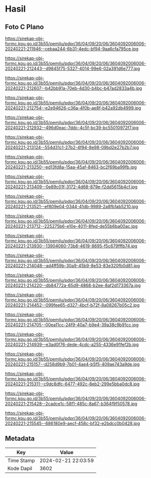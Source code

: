 # Hasil

## Foto C Plano

https://sirekap-obj-formc.kpu.go.id/3b55/pemilu/pdpr/36/04/09/20/06/3604092006006-20240221-211946--cebaa244-6b31-4edc-bf94-9aa6cfa795ce.jpg

https://sirekap-obj-formc.kpu.go.id/3b55/pemilu/pdpr/36/04/09/20/06/3604092006006-20240221-212443--d9845f75-5327-4014-99e6-02a391d6e777.jpg

https://sirekap-obj-formc.kpu.go.id/3b55/pemilu/pdpr/36/04/09/20/06/3604092006006-20240221-212607--b42bb91a-70eb-4d30-b4bc-b47ad2833a4b.jpg

https://sirekap-obj-formc.kpu.go.id/3b55/pemilu/pdpr/36/04/09/20/06/3604092006006-20240221-212754--e2e94626-c36a-4f0b-ae8f-b42a92db4999.jpg

https://sirekap-obj-formc.kpu.go.id/3b55/pemilu/pdpr/36/04/09/20/06/3604092006006-20240221-212932--496d0eac-7ddc-4c5f-bc39-bc55010972f7.jpg

https://sirekap-obj-formc.kpu.go.id/3b55/pemilu/pdpr/36/04/09/20/06/3604092006006-20240221-213124--554d31c1-27b2-4f94-8e98-09bd2e27b2b7.jpg

https://sirekap-obj-formc.kpu.go.id/3b55/pemilu/pdpr/36/04/09/20/06/3604092006006-20240221-213250--ed13fd8a-15aa-45af-8463-bc2f69ba99fb.jpg

https://sirekap-obj-formc.kpu.go.id/3b55/pemilu/pdpr/36/04/09/20/06/3604092006006-20240221-213409--0e89c01f-3172-4d68-879e-f2dd5615b4cf.jpg

https://sirekap-obj-formc.kpu.go.id/3b55/pemilu/pdpr/36/04/09/20/06/3604092006006-20240221-213521--ef809e04-0344-41db-9989-2a8fb1ab5210.jpg

https://sirekap-obj-formc.kpu.go.id/3b55/pemilu/pdpr/36/04/09/20/06/3604092006006-20240221-213712--225275b6-e10e-4011-8fed-de55b6ba00ac.jpg

https://sirekap-obj-formc.kpu.go.id/3b55/pemilu/pdpr/36/04/09/20/06/3604092006006-20240221-213930--13904060-73b8-4619-8695-f5c679fffb74.jpg

https://sirekap-obj-formc.kpu.go.id/3b55/pemilu/pdpr/36/04/09/20/06/3604092006006-20240221-214048--ad4ff59b-30a9-45b9-8e53-83e320fb0d81.jpg

https://sirekap-obj-formc.kpu.go.id/3b55/pemilu/pdpr/36/04/09/20/06/3604092006006-20240221-214220--db84772a-65d9-4868-b2ee-8af2d173367a.jpg

https://sirekap-obj-formc.kpu.go.id/3b55/pemilu/pdpr/36/04/09/20/06/3604092006006-20240221-214452--099fee65-d327-4bcf-b72f-8a08267b05c2.jpg

https://sirekap-obj-formc.kpu.go.id/3b55/pemilu/pdpr/36/04/09/20/06/3604092006006-20240221-214705--00ea11cc-24f9-40a7-b9e4-39a38c9b91cc.jpg

https://sirekap-obj-formc.kpu.go.id/3b55/pemilu/pdpr/36/04/09/20/06/3604092006006-20240221-214939--e3ad0f76-dede-4cdc-a255-4336e91fef2b.jpg

https://sirekap-obj-formc.kpu.go.id/3b55/pemilu/pdpr/36/04/09/20/06/3604092006006-20240221-215157--d258d9b9-7b01-4ae4-b5f5-409ae743a9de.jpg

https://sirekap-obj-formc.kpu.go.id/3b55/pemilu/pdpr/36/04/09/20/06/3604092006006-20240221-215311--c9dc8dfc-6477-492c-8eb2-299e5bba0dc8.jpg

https://sirekap-obj-formc.kpu.go.id/3b55/pemilu/pdpr/36/04/09/20/06/3604092006006-20240221-215428--2cadce1c-58f1-485c-8a67-b364f9f50578.jpg

https://sirekap-obj-formc.kpu.go.id/3b55/pemilu/pdpr/36/04/09/20/06/3604092006006-20240221-215545--686180e9-aecf-458c-bf32-e2bdcc0b0428.jpg


## Metadata

| Key        | Value               |
| ---------- | ------------------- |
| Time Stamp | 2024-02-21 22:03:59 |
| Kode Dapil | 3602                |



